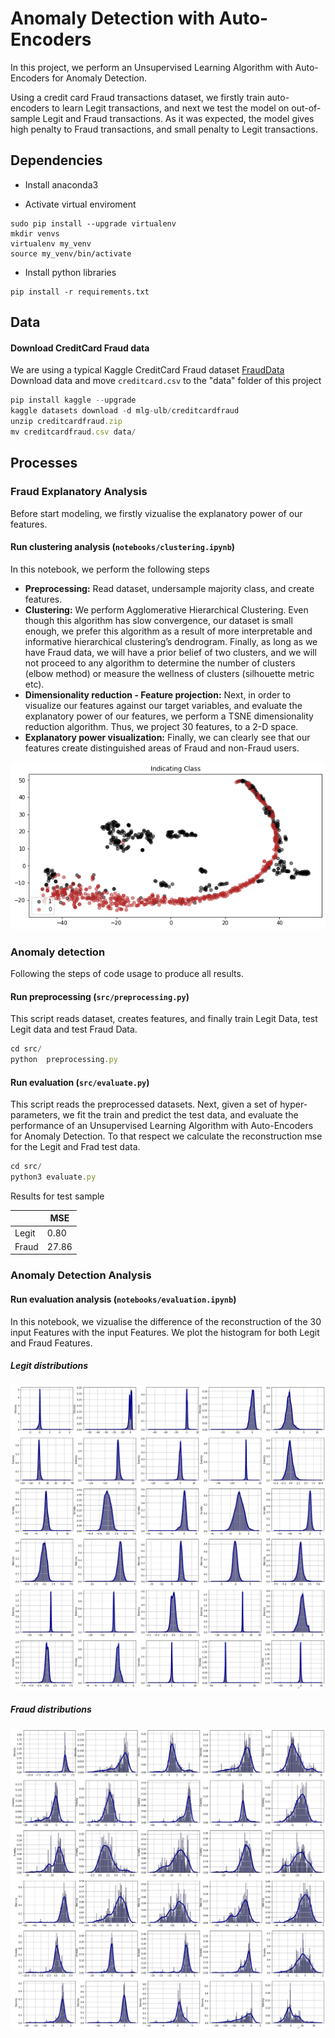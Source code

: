 # Anomaly Detection with Auto-Encoders

In this project, we perform an Unsupervised Learning Algorithm with Auto-Encoders for Anomaly Detection.

Using a credit card Fraud transactions dataset, we firstly train auto-encoders to learn Legit transactions, and next we test
the model on out-of-sample Legit and Fraud transactions. As it was expected, the model gives high penalty to Fraud transactions,
and small penalty to Legit transactions.

## Dependencies
* Install anaconda3

* Activate virtual enviroment
```angular2
sudo pip install --upgrade virtualenv
mkdir venvs
virtualenv my_venv
source my_venv/bin/activate
```

* Install python libraries
```angular2
pip install -r requirements.txt
```

## Data

#### Download CreditCard Fraud data
We are using a typical Kaggle CreditCard Fraud dataset [FraudData](https://www.kaggle.com/datasets/mlg-ulb/creditcardfraud)
Download data and move `creditcard.csv` to the "data" folder of this project
```js
pip install kaggle --upgrade
kaggle datasets download -d mlg-ulb/creditcardfraud
unzip creditcardfraud.zip
mv creditcardfraud.csv data/
```


## Processes

### Fraud Explanatory Analysis
Before start modeling, we firstly vizualise the explanatory power of our features.
#### Run clustering analysis (`notebooks/clustering.ipynb`)
In this notebook, we perform the following steps
- **Preprocessing:** Read dataset, undersample majority class, and create features.
- **Clustering:** We perform Agglomerative Hierarchical Clustering. Even though this algorithm has slow convergence, 
our dataset is small enough, we prefer this algorithm as a result of more interpretable and informative hierarchical clustering’s dendrogram.
Finally, as long as we have Fraud data, we will have a prior belief of two clusters, and we will not proceed to any algorithm to determine the number of clusters (elbow method)
or measure the wellness of clusters (silhouette metric etc).
- **Dimensionality reduction - Feature projection:** Next, in order to visualize our features against our target variables, 
and evaluate the explanatory power of our features, we perform a TSNE dimensionality reduction algorithm. Thus, we project 30 features, to a 2-D space.
- **Explanatory power visualization:** Finally, we can clearly see that our features create distinguished areas of Fraud and non-Fraud users.

![png](clusters.png)

### Anomaly detection
Following the steps of code usage to produce all results.
####  Run preprocessing (`src/preprocessing.py`)
This script reads dataset, creates features, and finally train Legit Data, test Legit data and test Fraud Data.
```js
cd src/
python  preprocessing.py
```
#### Run evaluation (`src/evaluate.py`)
This script reads the preprocessed datasets. Next, given a set of hyper-parameters, we fit the train and predict the test data, and evaluate the performance of an
Unsupervised Learning Algorithm with Auto-Encoders for Anomaly Detection. To that respect we calculate the reconstruction mse for the Legit and Frad test data.
```js
cd src/
python3 evaluate.py
```
Results for test sample

|  | MSE   |
|-----------|-------|
| Legit     | 0.80  |
| Fraud     | 27.86 |

### Anomaly Detection Analysis
#### Run evaluation analysis (`notebooks/evaluation.ipynb`)
In this notebook, we vizualise the difference of the reconstruction of the 30 input Features with the input Features.
We plot the histogram for both Legit and Fraud Features.

##### Legit distributions
![png](Legit.png)
##### Fraud distributions
![png](Fraud.png)